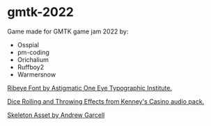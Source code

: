 # gmtk-2022

Game made for GMTK game jam 2022 by:
- Osspial
- pm-coding
- Orichalium
- Ruffboy2
- Warmersnow
  
 [Ribeye Font by Astigmatic One Eye Typographic Institute.](https://www.1001fonts.com/ribeye-font.html)

[Dice Rolling and Throwing Effects from Kenney's Casino audio pack.](https://www.kenney.nl/assets/casino-audio)

[Skeleton Asset by Andrew Garcell](https://opengameart.org/content/skeleton-0)